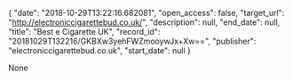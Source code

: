 {
  "date": "2018-10-29T13:22:16.682081", 
  "open_access": false, 
  "target_url": "http://electroniccigarettebud.co.uk/", 
  "description": null, 
  "end_date": null, 
  "title": "Best e Cigarette UK", 
  "record_id": "20181029T132216/GKBXw3yehFWZmooywJx+Xw==", 
  "publisher": "electroniccigarettebud.co.uk", 
  "start_date": null
}

None